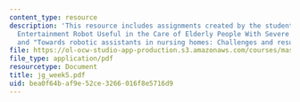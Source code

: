 ```yaml
---
content_type: resource
description: 'This resource includes assignments created by the students on "Is an
  Entertainment Robot Useful in the Care of Elderly People With Severe Dementia?",
  and "Towards robotic assistants in nursing homes: Challenges and results".'
file: https://ol-ocw-studio-app-production.s3.amazonaws.com/courses/mas-965-relational-machines-spring-2005/bea0f64baf9e52ce3266016f8e5716d9_jg_week5.pdf
file_type: application/pdf
resourcetype: Document
title: jg_week5.pdf
uid: bea0f64b-af9e-52ce-3266-016f8e5716d9
---
```

